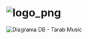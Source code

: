 

# ![logo_png](https://user-images.githubusercontent.com/24587565/138753621-b38b0440-cfcd-4935-94ed-45dc96913ca6.png)


![Diagrama DB - Tarab Music](https://user-images.githubusercontent.com/24587565/138753640-1c560feb-fe68-4971-b375-df90d7d75913.PNG)
